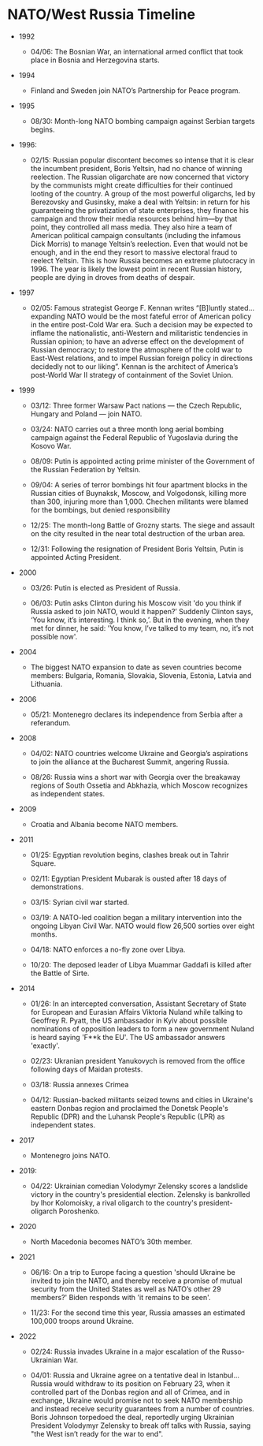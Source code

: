 # NATO/West Russia Timeline

* 1992

    * 04/06: The Bosnian War, an international armed conflict that took
      place in Bosnia and Herzegovina starts.

* 1994

    * Finland and Sweden join NATO’s Partnership for Peace program.

* 1995

    * 08/30: Month-long NATO bombing campaign against Serbian targets begins.

* 1996:

    * 02/15: Russian popular discontent becomes so intense that it is
      clear the incumbent president, Boris Yeltsin, had no chance of
      winning reelection. The Russian oligarchate are now concerned
      that victory by the communists might create difficulties for
      their continued looting of the country. A group of the most
      powerful oligarchs, led by Berezovsky and Gusinsky, make a deal
      with Yeltsin: in return for his guaranteeing the privatization
      of state enterprises, they finance his campaign and throw their
      media resources behind him—by that point, they controlled all
      mass media. They also hire a team of American political campaign
      consultants (including the infamous Dick Morris) to manage
      Yeltsin’s reelection. Even that would not be enough, and in the
      end they resort to massive electoral fraud to reelect
      Yeltsin. This is how Russia becomes an extreme plutocracy in 1996.
      The year is likely the lowest point in recent Russian
      history, people are dying in droves from deaths of despair.

* 1997

    * 02/05: Famous strategist George F. Kennan writes “[B]luntly
      stated…expanding NATO would be the most fateful error of
      American policy in the entire post-Cold War era. Such a decision
      may be expected to inflame the nationalistic, anti-Western and
      militaristic tendencies in Russian opinion; to have an adverse
      effect on the development of Russian democracy; to restore the
      atmosphere of the cold war to East-West relations, and to impel
      Russian foreign policy in directions decidedly not to our
      liking”. Kennan is the architect of America’s post-World War II
      strategy of containment of the Soviet Union.

* 1999

    * 03/12: Three former Warsaw Pact nations — the Czech Republic,
      Hungary and Poland — join NATO.

    * 03/24: NATO carries out a three month long aerial bombing campaign
      against the Federal Republic of Yugoslavia during the Kosovo War.

    * 08/09: Putin is appointed acting prime minister of the Government
      of the Russian Federation by Yeltsin.

    * 09/04: A series of terror bombings hit four apartment blocks in
      the Russian cities of Buynaksk, Moscow, and Volgodonsk, killing
      more than 300, injuring more than 1,000. Chechen militants were
      blamed for the bombings, but denied responsibility

    * 12/25: The month-long Battle of Grozny starts. The siege and
      assault on the city resulted in the near total destruction of the
      urban area.

    * 12/31: Following the resignation of President Boris Yeltsin, Putin
      is appointed Acting President.

* 2000

    * 03/26: Putin is elected as President of Russia.

    * 06/03: Putin asks Clinton during his Moscow visit 'do you think
      if Russia asked to join NATO, would it happen?’ Suddenly Clinton
      says, ‘You know, it’s interesting. I think so,’. But in the
      evening, when they met for dinner, he said: 'You know, I’ve
      talked to my team, no, it’s not possible now'.

* 2004

    * The biggest NATO expansion to date as seven countries become members:
      Bulgaria, Romania, Slovakia, Slovenia, Estonia, Latvia and Lithuania.

* 2006

    * 05/21: Montenegro declares its independence from Serbia after a
      referandum.

* 2008

    * 04/02: NATO countries welcome Ukraine and Georgia’s aspirations to
      join the alliance at the Bucharest Summit, angering Russia.

    * 08/26: Russia wins a short war with Georgia over the breakaway
      regions of South Ossetia and Abkhazia, which Moscow recognizes as
      independent states.

* 2009

    * Croatia and Albania become NATO members.

* 2011

    * 01/25: Egyptian revolution begins, clashes break out in Tahrir
      Square.

    * 02/11: Egyptian President Mubarak is ousted after 18 days of
      demonstrations.
    
    * 03/15: Syrian civil war started.
    
    * 03/19: A NATO-led coalition began a military intervention into
      the ongoing Libyan Civil War. NATO would flow 26,500 sorties
      over eight months.

    * 04/18: NATO enforces a no-fly zone over Libya. 

    * 10/20: The deposed leader of Libya Muammar Gaddafi is killed
      after the Battle of Sirte.

* 2014

    * 01/26: In an intercepted conversation, Assistant Secretary of
      State for European and Eurasian Affairs Viktoria Nuland while
      talking to Geoffrey R. Pyatt, the US ambassador in Kyiv about
      possible nominations of opposition leaders to form a new
      government Nuland is heard saying 'F**k the EU'. The US
      ambassador answers 'exactly'.

    * 02/23: Ukranian president Yanukovych is removed from the office
      following days of Maidan protests.
  
    * 03/18: Russia annexes Crimea

    * 04/12: Russian-backed militants seized towns and cities in
      Ukraine's eastern Donbas region and proclaimed the Donetsk
      People's Republic (DPR) and the Luhansk People's Republic (LPR)
      as independent states.

* 2017

    * Montenegro joins NATO.

* 2019:

    * 04/22: Ukrainian comedian Volodymyr Zelensky scores a landslide
      victory in the country's presidential election. Zelensky is
      bankrolled by Ihor Kolomoisky, a rival oligarch to the country's
      president-oligarch Poroshenko.
      
* 2020

    * North Macedonia becomes NATO’s 30th member.

* 2021

    * 06/16: On a trip to Europe facing a question 'should Ukraine be
      invited to join the NATO, and thereby receive a promise of
      mutual security from the United States as well as NATO’s other
      29 members?' Biden responds with 'it remains to be seen'.

    * 11/23: For the second time this year, Russia amasses an
      estimated 100,000 troops around Ukraine.

* 2022

    * 02/24: Russia invades Ukraine in a major escalation of the
      Russo-Ukrainian War.

    * 04/01: Russia and Ukraine agree on a tentative deal in
      Istanbul... Russia would withdraw to its position on February
      23, when it controlled part of the Donbas region and all of
      Crimea, and in exchange, Ukraine would promise not to seek NATO
      membership and instead receive security guarantees from a number
      of countries. Boris Johnson torpedoed the deal, reportedly
      urging Ukrainian President Volodymyr Zelensky to break off talks
      with Russia, saying "the West isn’t ready for the war to end".




